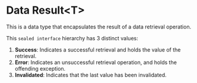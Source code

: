 # Data Result\<T>
This is a data type that encapsulates the result of a data retrieval operation.

This `sealed interface` hierarchy has 3 distinct values:
1. **Success**: Indicates a successful retrieval and holds the value of the retrieval.
2. **Error**: Indicates an unsuccessful retrieval operation, and holds the offending exception.
3. **Invalidated**: Indicates that the last value has been invalidated.